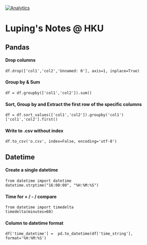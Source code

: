[![Analytics](https://ga-beacon.appspot.com/UA-80121379-2/notes-python)](https://github.com/lazydingding/note)


# Luping's Notes @ HKU

## Pandas
#### Drop columns
```
df.drop(['col1','col2','Unnamed: 0'], axis=1, inplace=True)
```
#### Group by & Sum
```
df = df.groupby(['col1','col2']).sum()
```
####  Sort, Group by and Extract the first row of the specific columns
```
df = df.sort_values(['col1','col2']).groupby('col1')['col1','col2'].first()
```
#### Write to .csv without index
```
df.to_csv('o.csv', index=False, encoding='utf-8')
```

## Datetime
#### Create a single datetime
```
from datetime import datetime
datetime.strptime("16:00:00", "%H:%M:%S")
```
#### Time for + / - / compare
```
from datetime import timedelta
timedelta(minutes=60)
```
#### Column to datetime format
```
df['time_datetime'] =  pd.to_datetime(df['time_string'], format='%H:%M:%S')
```

